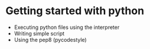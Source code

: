 # Getting started with python
* Executing python files using the interpreter
* Writing simple script
* Using the pep8 (pycodestyle)
